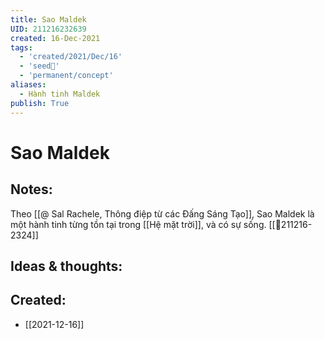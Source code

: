 ```yaml
---
title: Sao Maldek
UID: 211216232639
created: 16-Dec-2021
tags:
  - 'created/2021/Dec/16'
  - 'seed🥜'
  - 'permanent/concept'
aliases:
  - Hành tinh Maldek
publish: True
---
```

# Sao Maldek

## Notes:
Theo [[@ Sal Rachele, Thông điệp từ các Đấng Sáng Tạo]],  Sao Maldek là một hành tinh từng tồn tại trong [[Hệ mặt trời]], và có sự sống. [[💬211216-2324]]

## Ideas & thoughts:



## Created:
- [[2021-12-16]]
